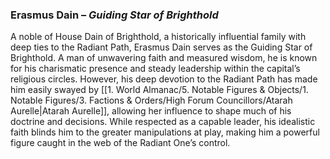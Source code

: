 ### **Erasmus Dain** – _Guiding Star of Brighthold_

A noble of House Dain of Brighthold, a historically influential family with deep ties to the Radiant Path, Erasmus Dain serves as the Guiding Star of Brighthold. A man of unwavering faith and measured wisdom, he is known for his charismatic presence and steady leadership within the capital’s religious circles. However, his deep devotion to the Radiant Path has made him easily swayed by [[1. World Almanac/5.  Notable Figures & Objects/1. Notable Figures/3. Factions & Orders/High Forum Councillors/Atarah Aurelle|Atarah Aurelle]], allowing her influence to shape much of his doctrine and decisions. While respected as a capable leader, his idealistic faith blinds him to the greater manipulations at play, making him a powerful figure caught in the web of the Radiant One’s control.